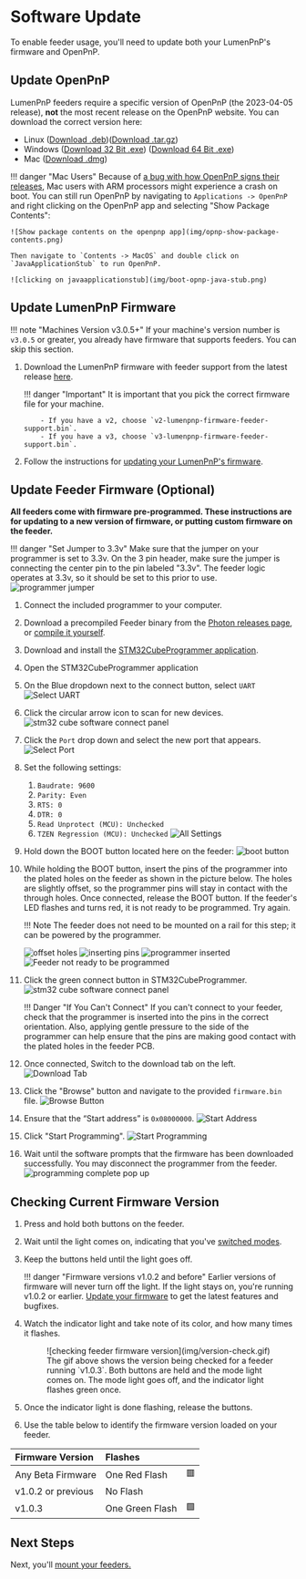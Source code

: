 # Software Update

To enable feeder usage, you'll need to update both your LumenPnP's firmware and OpenPnP.

## Update OpenPnP

LumenPnP feeders require a specific version of OpenPnP (the 2023-04-05 release), **not** the most recent release on the OpenPnP website. You can download the correct version here:

- Linux ([Download .deb](https://openpnp.s3-us-west-2.amazonaws.com/test/2023-04-05_08-24-36.0aa4ae8/OpenPnP-linux-test.deb))([Download .tar.gz](https://openpnp.s3-us-west-2.amazonaws.com/test/2023-04-05_08-24-36.0aa4ae8/OpenPnP-unix-test.tar.gz))
- Windows ([Download 32 Bit .exe](https://openpnp.s3-us-west-2.amazonaws.com/test/2023-04-05_08-24-36.0aa4ae8/OpenPnP-windows-x32-test.exe)) ([Download 64 Bit .exe](https://openpnp.s3-us-west-2.amazonaws.com/test/2023-04-05_08-24-36.0aa4ae8/OpenPnP-windows-x64-test.exe))
- Mac ([Download .dmg](https://openpnp.s3-us-west-2.amazonaws.com/test/2023-04-05_08-24-36.0aa4ae8/OpenPnP-macos-test.dmg))

!!! danger "Mac Users"
    Because of [a bug with how OpenPnP signs their releases](https://github.com/openpnp/openpnp/issues/1559), Mac users with ARM processors might experience a crash on boot. You can still run OpenPnP by navigating to `Applications -> OpenPnP` and right clicking on the OpenPnP app and selecting "Show Package Contents":

    ![Show package contents on the openpnp app](img/opnp-show-package-contents.png)

    Then navigate to `Contents -> MacOS` and double click on `JavaApplicationStub` to run OpenPnP.
    
    ![clicking on javaapplicationstub](img/boot-opnp-java-stub.png)

## Update LumenPnP Firmware

!!! note "Machines Version v3.0.5+"
    If your machine's version number is `v3.0.5` or greater, you already have firmware that supports feeders. You can skip this section.

1. Download the LumenPnP firmware with feeder support from the latest release [here](https://github.com/opulo-inc/lumenpnp/releases).

    !!! danger "Important"
        It is important that you pick the correct firmware file for your machine.

           - If you have a v2, choose `v2-lumenpnp-firmware-feeder-support.bin`.
           - If you have a v3, choose `v3-lumenpnp-firmware-feeder-support.bin`.

2. Follow the instructions for [updating your LumenPnP's firmware](/guides/update-firmware/index.md).

## Update Feeder Firmware **(Optional)**

**All feeders come with firmware pre-programmed. These instructions are for updating to a new version of firmware, or putting custom firmware on the feeder.**

!!! danger "Set Jumper to 3.3v"
    Make sure that the jumper on your programmer is set to 3.3v. On the 3 pin header, make sure the jumper is connecting the center pin to the pin labeled "3.3v". The feeder logic operates at 3.3v, so it should be set to this prior to use.
    ![programmer jumper](img/programmer-jumper.jpg)

1. Connect the included programmer to your computer.
   <!-- TODO: Get photo of programmer plugged into computer -->
2. Download a precompiled Feeder binary from the [Photon releases page](https://github.com/photonfirmware/photon/releases), or [compile it yourself](https://github.com/opulo-inc/feeder).
3. Download and install the [STM32CubeProgrammer application](https://www.st.com/en/development-tools/stm32cubeprog.html#section-get-software-table).
4. Open the STM32CubeProgrammer application
5. On the Blue dropdown next to the connect button, select `UART`
   ![Select UART](img/uart-dropdown.png)

6. Click the circular arrow icon to scan for new devices.
   ![stm32 cube software connect panel](img/refresh-button.png)

7. Click the `Port` drop down and select the new port that appears.
    ![Select Port](img/select-port.png)

8. Set the following settings:
    1. `Baudrate: 9600`
    2. `Parity: Even`
    3. `RTS: 0`
    4. `DTR: 0`
    5. `Read Unprotect (MCU): Unchecked`
    6. `TZEN Regression (MCU): Unchecked`
    ![All Settings](img/all-settings.png)

9. Hold down the BOOT button located here on the feeder:
   ![boot button](img/boot-button.png)

10. While holding the BOOT button, insert the pins of the programmer into the plated holes on the feeder as shown in the picture below. The holes are slightly offset, so the programmer pins will stay in contact with the through holes. Once connected, release the BOOT button. If the feeder's LED flashes and turns red, it is not ready to be programmed. Try again.

    !!! Note
        The feeder does not need to be mounted on a rail for this step; it can be powered by the programmer.

    ![offset holes](img/offset-pins.jpg)
    ![inserting pins](img/inserting-programmer.jpg)
    ![programmer inserted](img/programmer-inserted.jpg)
    ![Feeder not ready to be programmed](img/feeder-not-ready.png)

11. Click the green connect button in STM32CubeProgrammer.
    ![stm32 cube software connect panel](img/connect-button.png)

    !!! Danger "If You Can't Connect"
        If you can't connect to your feeder, check that the programmer is inserted into the pins in the correct orientation. Also, applying gentle pressure to the side of the programmer can help ensure that the pins are making good contact with the plated holes in the feeder PCB.

12. Once connected, Switch to the download tab on the left.
![Download Tab](img/download-tab.png)

1.  Click the "Browse" button and navigate to the provided `firmware.bin` file.
    ![Browse Button](img/browse-button.png)

2.  Ensure that the “Start address” is `0x08000000`.
    ![Start Address](img/start-address.png)

3.  Click "Start Programming".
    ![Start Programming](img/start-programming.png)

4.  Wait until the software prompts that the firmware has been downloaded successfully. You may disconnect the programmer from the feeder.
    ![programming complete pop up](img/programming-complete.png)

## Checking Current Firmware Version

1. Press and hold both buttons on the feeder.
1. Wait until the light comes on, indicating that you've [switched modes](/feeders/1-overview/feeder-overview/#__tabbed_2_3).
1. Keep the buttons held until the light goes off.

    !!! danger "Firmware versions v1.0.2 and before"
        Earlier versions of firmware will never turn off the light. If the light stays on, you're running v1.0.2 or earlier. [Update your firmware](#update-feeder-firmware-optional) to get the latest features and bugfixes.

1. Watch the indicator light and take note of its color, and how many times it flashes.

    <figure markdown>
        ![checking feeder firmware version](img/version-check.gif)
        <figcaption>The gif above shows the version being checked for a feeder running `v1.0.3`. Both buttons are held and the mode light comes on. The mode light goes off, and the indicator light flashes green once.</figcaption>
    </figure>

1. Once the indicator light is done flashing, release the buttons.
1. Use the table below to identify the firmware version loaded on your feeder.

| Firmware Version      | Flashes            |            |
| :-------------------- | :----------------- | :--------- |
| Any Beta Firmware     | One Red Flash      | 🟥         |
| v1.0.2 or previous    | No Flash           |            |
| v1.0.3                | One Green Flash    | 🟩         |

## Next Steps

Next, you'll [mount your feeders.](../4-mounting/mounting.md)
